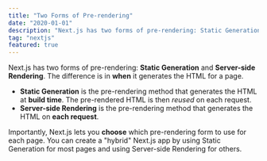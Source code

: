 ```yaml
---
title: "Two Forms of Pre-rendering"
date: "2020-01-01"
description: "Next.js has two forms of pre-rendering: Static Generation and Server-side Rendering. The difference is in when it generates the HTML for a page."
tag: "nextjs"
featured: true
---
```


Next.js has two forms of pre-rendering: **Static Generation** and **Server-side Rendering**. The difference is in **when** it generates the HTML for a page.

- **Static Generation** is the pre-rendering method that generates the HTML at **build time**. The pre-rendered HTML is then _reused_ on each request.
- **Server-side Rendering** is the pre-rendering method that generates the HTML on **each request**.

Importantly, Next.js lets you **choose** which pre-rendering form to use for each page. You can create a "hybrid" Next.js app by using Static Generation for most pages and using Server-side Rendering for others.
